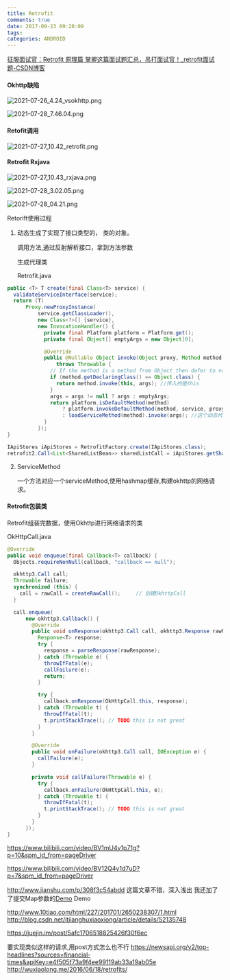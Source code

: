 ```yaml
---
title: Retrofit
comments: true
date: 2017-09-23 09:20:09
tags: 
categories: ANDROID
---
```




 

[征服面试官：Retrofit 原理篇 掌握这篇面试题汇总，吊打面试官！_retrofit面试题-CSDN博客](https://blog.csdn.net/jaynm/article/details/108614788)



#### Okhttp缺陷





![2021-07-26_4.24_vsokhttp.png](Retrofit/ededd6908c6a239c9f5babdb87767461fe2d413a.png)

![2021-07-28_7.46.04.png](Retrofit/e81f0a50834b2fb1b72fb6b7a2f92ec9ed09d6f1.png)







#### Retofit调用





![2021-07-27_10.42_retrofit.png](Retrofit/f2f4fc41e9bde83f0f4ff0f6661a3a3de8a8deed.png)





#### Retrofit Rxjava



![2021-07-27_10.43_rxjava.png](Retrofit/e60bb6dbf6f6ec0cb9f6ede98003154818a906f4.png)

![2021-07-28_3.02.05.png](Retrofit/5d1ba3a67f83cdc0a03694e431bee4cda35c51a7.png)







![2021-07-28_04.21.png](Retrofit/00e0ce6a69d77c815471a84f7f9eb221a6900951.png)



 Retorift使用过程

1. 动态生成了实现了接口类型的， 类的对象。
   
   调用方法,通过反射解析接口，拿到方法参数

   生成代理类

   Retrofit.java

```java
public <T> T create(final Class<T> service) {
  validateServiceInterface(service);
  return (T)
      Proxy.newProxyInstance(
          service.getClassLoader(),
          new Class<?>[] {service},
          new InvocationHandler() {
            private final Platform platform = Platform.get();
            private final Object[] emptyArgs = new Object[0];

            @Override
            public @Nullable Object invoke(Object proxy, Method method, @Nullable Object[] args)
                throws Throwable {
              // If the method is a method from Object then defer to normal invocation.
              if (method.getDeclaringClass() == Object.class) {
                return method.invoke(this, args); //传入的是this
              }
              args = args != null ? args : emptyArgs;
              return platform.isDefaultMethod(method)
                  ? platform.invokeDefaultMethod(method, service, proxy, args)
                  : loadServiceMethod(method).invoke(args); //这个动态代理的形式，为什么没传对象？
            }
          });
}
```

```java
IApiStores iApiStores = RetrofitFactory.create(IApiStores.class);
retrofit2.Call<List<SharedListBean>> sharedListCall = iApiStores.getSharedList(2, 1);
```

2. ServiceMethod
   
   一个方法对应一个serviceMethod,使用hashmap缓存,构建okhttp的网络请求。

#### Retrofit包装类

Retrofit组装完数据，使用Okhttp进行网络请求的类

OkHttpCall.java

```java
@Override
public void enqueue(final Callback<T> callback) {
  Objects.requireNonNull(callback, "callback == null");

  okhttp3.Call call;
  Throwable failure;
  synchronized (this) {
    call = rawCall = createRawCall();     // 创建OkhttpCall
  }

  call.enqueue(
      new okhttp3.Callback() {
        @Override
        public void onResponse(okhttp3.Call call, okhttp3.Response rawResponse) {
          Response<T> response;
          try {
            response = parseResponse(rawResponse);
          } catch (Throwable e) {
            throwIfFatal(e);
            callFailure(e);
            return;
          }

          try {
            callback.onResponse(OkHttpCall.this, response);
          } catch (Throwable t) {
            throwIfFatal(t);
            t.printStackTrace(); // TODO this is not great
          }
        }

        @Override
        public void onFailure(okhttp3.Call call, IOException e) {
          callFailure(e);
        }

        private void callFailure(Throwable e) {
          try {
            callback.onFailure(OkHttpCall.this, e);
          } catch (Throwable t) {
            throwIfFatal(t);
            t.printStackTrace(); // TODO this is not great
          }
        }
      });
}
```



https://www.bilibili.com/video/BV1mU4y1p71g?p=10&spm_id_from=pageDriver

https://www.bilibili.com/video/BV12Q4y1d7uD?p=7&spm_id_from=pageDriver

http://www.jianshu.com/p/308f3c54abdd
这篇文章不错，深入浅出
我还加了了提交Map参数的[Demo](https://gitee.com/huaiyi/RetrofitDemo.git) Demo

 http://www.10tiao.com/html/227/201701/2650238307/1.html
 http://blog.csdn.net/itjianghuxiaoxiong/article/details/52135748

https://juejin.im/post/5afc1706518825426f30f6ec

要实现类似这样的请求,用post方式怎么也不行
https://newsapi.org/v2/top-headlines?sources=financial-times&apiKey=e4f505f73a9f4ee99119ab33a19ab05e
http://wuxiaolong.me/2016/06/18/retrofits/
